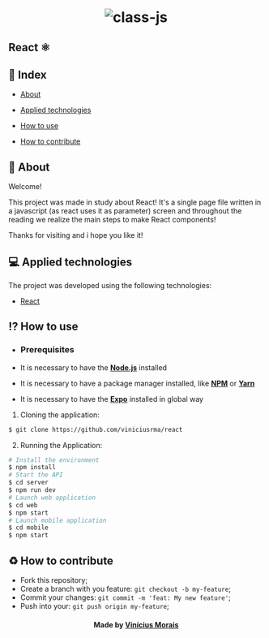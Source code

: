 <h1  align="center">
  <img src="https://i.ibb.co/hYxbmnb/React.png" alt="class-js" border="0">
</h1>

##  React ⚛

## 📍 Index

- [About](#about)

- [Applied technologies](#applied-technologies)

- [How to use](#how-to-use)

- [How to contribute](#hot-to-contribute)
  

<a  id="about"></a>
## 📑 About

Welcome! 

This project was made in study about React!
It's a single page file written in a javascript (as react uses it as parameter) screen and throughout the reading we realize the main steps to make React components!

Thanks for visiting and i hope you like it!

<a  id="applied-technologies"></a>
## 💻 Applied technologies

The project was developed using the following technologies:

- [React](https://reactjs.org/)

<a  id="how-to-use"></a>
## ⁉ How to use

- ### **Prerequisites**

- It is necessary to have the **[Node.js](https://nodejs.org/en/)** installed

- It is necessary to have a package manager installed, like **[NPM](https://www.npmjs.com/)** or **[Yarn](https://yarnpkg.com/)**

- It is necessary to have the **[Expo](https://expo.io/)** installed in global way

1. Cloning the application:
```sh
$ git clone https://github.com/viniciusrma/react
```

2. Running the Application:
```sh
# Install the environment
$ npm install
# Start the API
$ cd server
$ npm run dev
# Launch web application
$ cd web
$ npm start
# Launch mobile application
$ cd mobile
$ npm start
```

<a  id="hot-to-contribute"></a>
## ♻️ How to contribute

- Fork this repository;
- Create a branch with you feature: `git checkout -b my-feature`;
- Commit your changes: `git commit -m 'feat: My new feature'`;
- Push into your: `git push origin my-feature`;

<h4  align="center">
Made by <a  href="https://www.linkedin.com/in/viniciusrma/"  target="_blank">Vinícius Morais</a>
</h4>